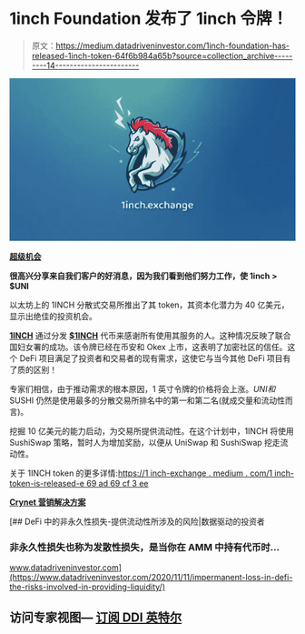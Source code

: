 # 1inch Foundation 发布了 1inch 令牌！

> 原文：<https://medium.datadriveninvestor.com/1inch-foundation-has-released-1inch-token-64f6b984a65b?source=collection_archive---------14----------------------->

![](img/dfc98bc986d1a8a3eff4ae96b453bca9.png)

[**超级机会**](https://1inch.exchange/#/r/0xE95179dBA890B4FbF5E8496df18ba963a5A0755a)

**很高兴分享来自我们客户的好消息，因为我们看到他们努力工作，使 1inch > $UNI**

以太坊上的 1INCH 分散式交易所推出了其 token，其资本化潜力为 40 亿美元，显示出绝佳的投资机会。

[**1INCH**](https://1inch.exchange/#/r/0xE95179dBA890B4FbF5E8496df18ba963a5A0755a) 通过分发 [**$1INCH**](https://1inch.exchange/#/r/0xE95179dBA890B4FbF5E8496df18ba963a5A0755a) 代币来感谢所有使用其服务的人。这种情况反映了联合国妇女署的成功。该令牌已经在币安和 Okex 上市，这表明了加密社区的信任。这个 DeFi 项目满足了投资者和交易者的现有需求，这使它与当今其他 DeFi 项目有了质的区别！

专家们相信，由于推动需求的根本原因，1 英寸令牌的价格将会上涨。$UNI 和$SUSHI 仍然是使用最多的分散交易所排名中的第一和第二名(就成交量和流动性而言)。

挖掘 10 亿美元的能力启动，为交易所提供流动性。在这个计划中，1INCH 将使用 SushiSwap 策略，暂时人为增加奖励，以便从 UniSwap 和 SushiSwap 挖走流动性。

关于 1INCH token 的更多详情:[https://1 inch-exchange . medium . com/1 inch-token-is-released-e 69 ad 69 cf 3 ee](https://1inch-exchange.medium.com/1inch-token-is-released-e69ad69cf3ee)

[**Crynet 营销解决方案**](https://crynet.io)

[](https://www.datadriveninvestor.com/2020/11/11/impermanent-loss-in-defi-the-risks-involved-in-providing-liquidity/) [## DeFi 中的非永久性损失-提供流动性所涉及的风险|数据驱动的投资者

### 非永久性损失也称为发散性损失，是当你在 AMM 中持有代币时…

www.datadriveninvestor.com](https://www.datadriveninvestor.com/2020/11/11/impermanent-loss-in-defi-the-risks-involved-in-providing-liquidity/) 

## 访问专家视图— [订阅 DDI 英特尔](https://datadriveninvestor.com/ddi-intel)